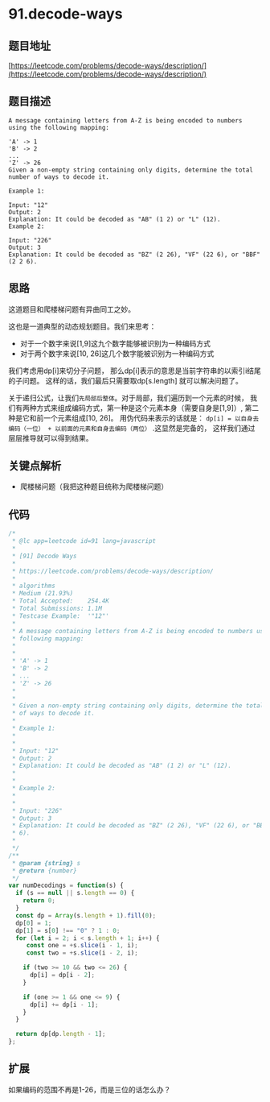 # 91.decode-ways

## 题目地址

[https://leetcode.com/problems/decode-ways/description/](https://leetcode.com/problems/decode-ways/description/)

## 题目描述

```text
A message containing letters from A-Z is being encoded to numbers using the following mapping:

'A' -> 1
'B' -> 2
...
'Z' -> 26
Given a non-empty string containing only digits, determine the total number of ways to decode it.

Example 1:

Input: "12"
Output: 2
Explanation: It could be decoded as "AB" (1 2) or "L" (12).
Example 2:

Input: "226"
Output: 3
Explanation: It could be decoded as "BZ" (2 26), "VF" (22 6), or "BBF" (2 2 6).
```

## 思路

这道题目和爬楼梯问题有异曲同工之妙。

这也是一道典型的动态规划题目。我们来思考：

* 对于一个数字来说\[1,9\]这九个数字能够被识别为一种编码方式
* 对于两个数字来说\[10, 26\]这几个数字能被识别为一种编码方式

我们考虑用dp\[i\]来切分子问题， 那么dp\[i\]表示的意思是当前字符串的以索引i结尾的子问题。 这样的话，我们最后只需要取dp\[s.length\] 就可以解决问题了。

关于递归公式，让我们`先局部后整体`。对于局部，我们遍历到一个元素的时候， 我们有两种方式来组成编码方式，第一种是这个元素本身（需要自身是\[1,9\]）, 第二种是它和前一个元素组成\[10, 26\]。 用伪代码来表示的话就是： `dp[i] = 以自身去编码（一位） + 以前面的元素和自身去编码（两位）` .这显然是完备的， 这样我们通过层层推导就可以得到结果。

## 关键点解析

* 爬楼梯问题（我把这种题目统称为爬楼梯问题）

## 代码

```javascript
/*
 * @lc app=leetcode id=91 lang=javascript
 *
 * [91] Decode Ways
 *
 * https://leetcode.com/problems/decode-ways/description/
 *
 * algorithms
 * Medium (21.93%)
 * Total Accepted:    254.4K
 * Total Submissions: 1.1M
 * Testcase Example:  '"12"'
 *
 * A message containing letters from A-Z is being encoded to numbers using the
 * following mapping:
 *
 *
 * 'A' -> 1
 * 'B' -> 2
 * ...
 * 'Z' -> 26
 *
 *
 * Given a non-empty string containing only digits, determine the total number
 * of ways to decode it.
 *
 * Example 1:
 *
 *
 * Input: "12"
 * Output: 2
 * Explanation: It could be decoded as "AB" (1 2) or "L" (12).
 *
 *
 * Example 2:
 *
 *
 * Input: "226"
 * Output: 3
 * Explanation: It could be decoded as "BZ" (2 26), "VF" (22 6), or "BBF" (2 2
 * 6).
 *
 */
/**
 * @param {string} s
 * @return {number}
 */
var numDecodings = function(s) {
  if (s == null || s.length == 0) {
    return 0;
  }
  const dp = Array(s.length + 1).fill(0);
  dp[0] = 1;
  dp[1] = s[0] !== "0" ? 1 : 0;
  for (let i = 2; i < s.length + 1; i++) {
     const one = +s.slice(i - 1, i);
     const two = +s.slice(i - 2, i);

    if (two >= 10 && two <= 26) {
      dp[i] = dp[i - 2];
    }

    if (one >= 1 && one <= 9) {
      dp[i] += dp[i - 1];
    }
  }

  return dp[dp.length - 1];
};
```

## 扩展

如果编码的范围不再是1-26，而是三位的话怎么办？

